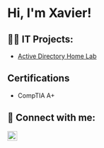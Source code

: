 <h1>Hi, I'm Xavier! 
<h2>👨‍💻 IT Projects:</h2>

- [Active Directory Home Lab](https://github.com/Xavierj10/ActiveDirectoryHomelab)
  
<h2> Certifications</h2>

  - CompTIA A+
  
  
<h2> 🤳 Connect with me:</h2>

[<img align="left" alt="XavierjWilliams | LinkedIn" width="22px" src="https://cdn.jsdelivr.net/npm/simple-icons@v3/icons/linkedin.svg" />][linkedin]

[linkedin]: https://linkedin.com/in/XavierjWilliams

